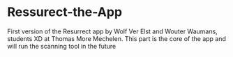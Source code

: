 # Ressurect-the-App
First version of the Resurrect app by Wolf Ver Elst and Wouter Waumans, students XD at Thomas More Mechelen. This part is the core of the app and will run the scanning tool in the future 
